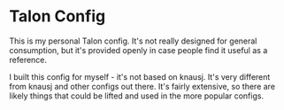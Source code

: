 # Talon Config

This is my personal Talon config. It's not really designed for general consumption, but it's provided openly in case people find it useful as a reference.

I built this config for myself - it's not based on knausj. It's very different from knausj and other configs out there. It's fairly extensive, so there are likely things that could be lifted and used in the more popular configs.
